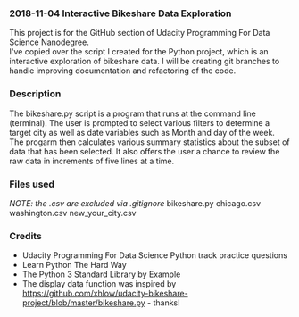 
### 2018-11-04 Interactive Bikeshare Data Exploration
This project is for the GitHub section of Udacity Programming For Data Science Nanodegree.  
I've copied over the script I created for the Python project, which is an interactive
exploration of bikeshare data. I will be creating git branches to handle improving
documentation and refactoring of the code.

### Description
The bikeshare.py script is a program that runs at the command line (terminal).
The user is prompted to select various filters to determine a target city as
well as date variables such as Month and day of the week.
The progarm then calculates various summary statistics about the subset of data
that has been selected. It also offers the user a chance to review the raw data
in increments of five lines at a time.

### Files used
*NOTE: the .csv are excluded via .gitignore*
bikeshare.py
chicago.csv
washington.csv
new_your_city.csv

### Credits
- Udacity Programming For Data Science Python track practice questions
- Learn Python The Hard Way
- The Python 3 Standard Library by Example
- The display data function was inspired by https://github.com/xhlow/udacity-bikeshare-project/blob/master/bikeshare.py - thanks!
